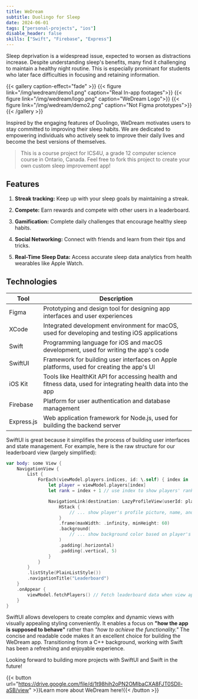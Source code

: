 ```yaml
---
title: WeDream
subtitle: Duolingo for Sleep
date: 2024-06-01
tags: ["personal-projects", "ios"]
disable_header: false
skills: ["Swift", "Firebase", "Express"]
---
```


Sleep deprivation is a widespread issue, expected to worsen as distractions increase. Despite understanding sleep's benefits, many find it challenging to maintain a healthy night routine. This is especially prominant for students who later face difficulties in focusing and retaining information.

{{< gallery caption-effect="fade" >}}
{{< figure link="/img/wedream/demo1.png" caption="Real In-app footages">}}
{{< figure link="/img/wedream/logo.png" caption="WeDream Logo">}}
{{< figure link="/img/wedream/demo2.png" caption="Not Figma prototypes">}}
{{< /gallery >}}

Inspired by the engaging features of Duolingo, WeDream motivates users to stay committed to improving their sleep habits. We are dedicated to empowering individuals who actively seek to improve their daily lives and become the best versions of themselves.

> This is a course project for ICS4U, a grade 12 computer science course in Ontario, Canada. Feel free to fork this project to create your own custom sleep improvement app!

## Features

1. **Streak tracking:** Keep up with your sleep goals by maintaining a streak.

2. **Compete:** Earn rewards and compete with other users in a leaderboard.

3. **Gamification:** Complete daily challenges that encourage healthy sleep habits.

4. **Social Networking:** Connect with friends and learn from their tips and tricks.

5. **Real-Time Sleep Data:** Access accurate sleep data analytics from health wearables like Apple Watch.

## Technologies

| Tool                | Description                                                                 |
|---------------------|-----------------------------------------------------------------------------|
| Figma               | Prototyping and design tool for designing app interfaces and user experiences|
| XCode               | Integrated development environment for macOS, used for developing and testing iOS applications|
| Swift               | Programming language for iOS and macOS development, used for writing the app's code|
| SwiftUI             | Framework for building user interfaces on Apple platforms, used for creating the app's UI|
| iOS Kit | Tools like HealthKit API for accessing health and fitness data, used for integrating health data into the app|
| Firebase            | Platform for user authentication and database management|
| Express.js          | Web application framework for Node.js, used for building the backend server|

SwiftUI is great because it simplifies the process of building user interfaces and state management. For example, here is the raw structure for our leaderboard view (largely simplified):

```swift
var body: some View {
    NavigationView {
        List {
            ForEach(viewModel.players.indices, id: \.self) { index in
                let player = viewModel.players[index]
                let rank = index + 1 // use index to show players' rank

                NavigationLink(destination: LazyProfileView(userId: player.id)) {
                    HStack {
                        // ... show player's profile picture, name, and streak
                    }
                    .frame(maxWidth: .infinity, minHeight: 60)
                    .background(
                        // ... show background color based on player's rank
                    )
                    .padding(.horizontal)
                    .padding(.vertical, 5)
                }
            }
        }
        .listStyle(PlainListStyle())
        .navigationTitle("Leaderboard")
    }
    .onAppear {
        viewModel.fetchPlayers() // Fetch leaderboard data when view appears
    }
}
```

SwiftUI allows developers to create complex and dynamic views with visually appealing styling conveniently. It enables a focus on **"how the app is supposed to behave"** rather than _"how to achieve the functionality."_ The concise and readable code makes it an excellent choice for building the WeDream app. Transitioning from a C++ background, working with Swift has been a refreshing and enjoyable experience.

Looking forward to building more projects with SwiftUI and Swift in the future!

{{< button url="https://drive.google.com/file/d/1t98hih2oPN2OMlbaCXA8FJT0SDIl-aSB/view" >}}Learn more about WeDream here!{{< /button >}}
